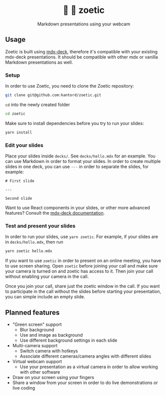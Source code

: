<div align="center">
	<h1>🌱 🎥 zoetic</h1>
	<p>Markdown presentations using your webcam</p>
</div>


## Usage

Zoetic is built using [mdx-deck](https://github.com/jxnblk/mdx-deck), therefore 
it's compatible with your existing mdx-deck presentations.
It should be compatible with other mdx or vanilla Markdown presentations as well.


### Setup

In order to use Zoetic, you need to clone the Zoetic repository:

```bash
git clone git@github.com:kantord/zoetic.git
```

`cd` into the newly created folder

```bash
cd zoetic
```

Make sure to install dependencies before you try to run your slides:

```bash
yarn install
```

### Edit your slides

Place your slides inside `decks/`. See `decks/hello.mdx` for an example. You can use Markdown
in order to format your slides. In order to create multiple slides in one deck, you can use
`---` in order to separate the slides, for example:

```mdx
# First slide

---

Second slide
```

Want to use React components in your slides, or other more advanced features? Consult the
[mdx-deck documentation](https://github.com/jxnblk/mdx-deck).


### Test and present your slides

In order to run your slides, use `yarn zoetic`. For example, if your slides are in 
`decks/hello.mdx`, then run

```bash
yarn zoetic hello.mdx
```

If you want to use `zoetic` in order to present on an online meeting, you have to use screen
sharing. Open `zoetic` before joining your call and make sure your camera is turned on and
zoetic has access to it. Then join your call without enabling your camera in the call.

Once you join your call, share just the zoetic window in the call. If you want to participate
in the call without the slides before starting your presentation, you can simple include an
empty slide.



## Planned features

* "Green screen" support
	- Blur background
	- Use and image as background
	- Use different background settings in each slide
* Multi-camera support
	- Switch camera with hotkeys
	- Associate different cameras/camera angles with different slides
* Virtual webcam support
	- Use your presentation as a virtual camera in order to allow working with other software
* Draw on your screen using your fingers
* Share a window from your screen in order to do live demonstrations or live coding
